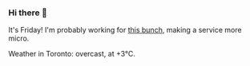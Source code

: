 ### Hi there :wave:

It's Friday! I'm probably working for [this bunch](https://github.com/kohofinancial), making a service more micro.

Weather in Toronto: overcast, at +3°C.
